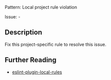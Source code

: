 Pattern: Local project rule violation

Issue: -

## Description

Fix this project-specific rule to resolve this issue.

## Further Reading

* [eslint-plugin-local-rules](https://github.com/cletusw/eslint-plugin-local-rules)